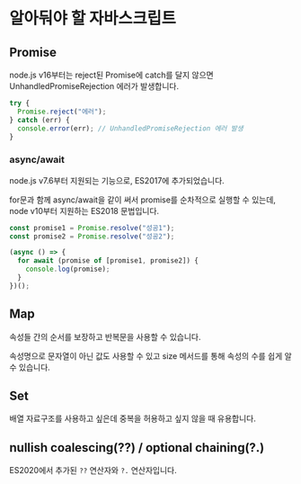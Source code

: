 # 알아둬야 할 자바스크립트

## Promise

node.js v16부터는 reject된 Promise에 catch를 달지 않으면 UnhandledPromiseRejection 에러가 발생합니다.

```js
try {
  Promise.reject("에러");
} catch (err) {
  console.error(err); // UnhandledPromiseRejection 에러 발생
}
```

### async/await

node.js v7.6부터 지원되는 기능으로, ES2017에 추가되었습니다.

for문과 함께 async/await을 같이 써서 promise를 순차적으로 실행할 수 있는데, node v10부터 지원하는 ES2018 문법입니다.

```js
const promise1 = Promise.resolve("성공1");
const promise2 = Promise.resolve("성공2");

(async () => {
  for await (promise of [promise1, promise2]) {
    console.log(promise);
  }
})();
```

## Map

속성들 간의 순서를 보장하고 반복문을 사용할 수 있습니다.

속성명으로 문자열이 아닌 값도 사용할 수 있고 size 메서드를 통해 속성의 수를 쉽게 알 수 있습니다.

## Set

배열 자료구조를 사용하고 싶은데 중복을 허용하고 싶지 않을 때 유용합니다.

## nullish coalescing(??) / optional chaining(?.)

ES2020에서 추가된 `??` 연산자와 `?.` 연산자입니다.
